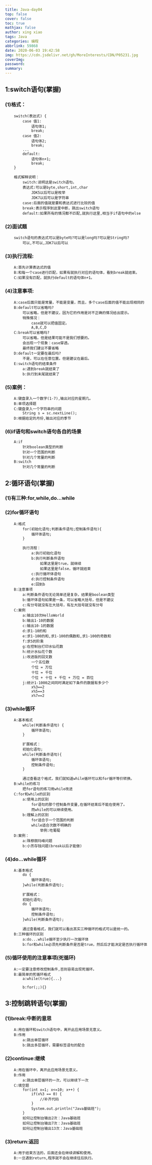 ```yaml
---
title: Java-day04
top: false
cover: false
toc: true
mathjax: false
author: xing xiao
tags: Java
categories: 编程
abbrlink: 59868
date: 2020-06-03 19:42:58
img: https://cdn.jsdelivr.net/gh/MoreInterests/CDN/P05231.jpg
coverImg:
password:
summary:
---
```

## 1:switch语句(掌握)  

###	(1)格式：
		switch(表达式) {
			case 值1:
				语句体1;
				break;
			case 值2:
				语句体2;
				break;
			...
			default:
				语句体n+1;
				break;
		}
		
		格式解释说明：
			switch:说明这是switch语句。
			表达式:可以是byte,short,int,char
				JDK5以后可以是枚举
				JDK7以后可以是字符串
			case:后面的值就是要和表达式进行比较的值
			break:表示程序到这里中断，跳出switch语句
			default:如果所有的情况都不匹配,就执行这里,相当于if语句中的else
###	(2)面试题
		switch语句的表达式可以是byte吗?可以是long吗?可以是String吗?
			可以,不可以,JDK7以后可以
###	(3)执行流程:
		A:首先计算表达式的值
		B:和每一个case进行匹配，如果有就执行对应的语句体，看到break就结束。
		C:如果没有匹配，就执行default的语句体n+1。
###	(4)注意事项:
		A:case后面只能是常量，不能是变量，而且，多个case后面的值不能出现相同的
		B:default可以省略吗?
			可以省略，但是不建议，因为它的作用是对不正确的情况给出提示。
			特殊情况：
				case就可以把值固定。
				A,B,C,D
		C:break可以省略吗?
			可以省略，但是结果可能不是我们想要的。
			会出现一个现象：case穿透。
			最终我们建议不要省略
		D:default一定要在最后吗?
			不是，可以在任意位置。但是建议在最后。
		E:switch语句的结束条件
			a:遇到break就结束了
			b:执行到末尾就结束了
###	(5)案例：
		A:键盘录入一个数字(1-7),输出对应的星期几。
		B:单项选择题
		C:键盘录入一个字符串的问题
			String s = sc.nextLine();
		D:根据给定的月份,输出对应的季节
###	(6)if语句和switch语句各自的场景
		A:if
			针对boolean类型的判断
			针对一个范围的判断
			针对几个常量的判断
		B:switch
			针对几个常量的判断

## 2:循环语句(掌握)  

###	(1)有三种:for,while,do...while
###	(2)for循环语句
		A:格式
			for(初始化语句;判断条件语句;控制条件语句){
				循环体语句;
			}
			
			执行流程：
				a:执行初始化语句
				b:执行判断条件语句
					如果这里是true，就继续
					如果这里是false，循环就结束
				c:执行循环体语句
				d:执行控制条件语句
				e:回到b
		B:注意事项
			a:判断条件语句无论简单还是复杂，结果是boolean类型
			b:循环体语句如果是一条，可以省略大括号，但是不建议
			c:有分号就没有左大括号，有左大括号就没有分号
		C:案例
			a:输出10次HelloWorld
			b:输出1-10的数据
			c:输出10-1的数据
			d:求1-10的和
			e:求1-100的和,求1-100的偶数和,求1-100的奇数和
			f:求5的阶乘
			g:在控制台打印水仙花数
			h:统计水仙花个数
			i:改进版的回文数
				一个五位数
				个位 = 万位
				十位 = 千位
				个位 + 十位 + 千位 + 万位 = 百位
			j:统计1-1000之间同时满足如下条件的数据有多少个
				x%3==2
				x%5==3
				x%7==2
###	(3)while循环
		A:基本格式
			while(判断条件语句) {
				循环体语句;
			}
			
			扩展格式：
			初始化语句;
			while(判断条件语句){
				循环体语句;
				控制条件语句;
			}
			
			通过查看这个格式，我们就知道while循环可以和for循环等价转换。
		B:while的练习
			把for语句的练习用while改进
		C:for和while的区别
			a:使用上的区别
				for语句的那个控制条件变量,在循环结束后不能在使用了。
				而while的可以继续使用。
			b:理解上的区别
				for适合于一个范围的判断
				while适合次数不明确的
					举例:吃葡萄
		D:案例：
			a:珠穆朗玛峰问题
			b:小芳存钱问题(break以后才能做)
###	(4)do...while循环
		A:基本格式
			do {
				循环体语句;
			}while(判断条件语句);
			
			扩展格式：
			初始化语句;
			do {
				循环体语句;
				控制条件语句;
			}while(判断条件语句);
			
			通过查看格式，我们就可以看出其实三种循环的格式可以是统一的。
		B:三种循环的区别
			a:do...while循环至少执行一次循环体
			b:for和while必须先判断条件是否是true，然后后才能决定是否执行循环体
###	(5)循环使用的注意事项(死循环)
		A:一定要注意修改控制条件,否则容易出现死循环。
		B:最简单的死循环格式
			a:while(true){...}
			
			b:for(;;){}
			
## 3:控制跳转语句(掌握)  

###	(1)break:中断的意思
		A:用在循环和switch语句中，离开此应用场景无意义。
		B:作用
			a:跳出单层循环
			b:跳出多层循环，需要标签语句的配合
###	(2)continue:继续
		A:用在循环中，离开此应用场景无意义。
		B:作用
			a:跳出单层循环的一次，可以继续下一次
		C:填空题
			for(int x=1; x<=10; x++) {
				if(x%3 == 0) {
					//补齐代码
				}
				System.out.println("Java基础班");
			}
			如何让控制台输出2次：Java基础班
			如何让控制台输出7次：Java基础班
			如何让控制台输出13次：Java基础班
###  (3)return:返回
		A:用于结束方法的，后面还会在继续讲解和使用。
		B:一旦遇到return,程序就不会在继续往后执行。
		